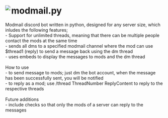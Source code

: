 <h1>
    <img align="left" src="https://img.icons8.com/fluent/56/000000/discord-new-logo.png"></img>modmail.py
</h1>
<p>
    Modmail discord bot written in python, designed for any server size, which inludes the following features;
    <br>
    - Support for unlimited threads, meaning that there can be multiple people contact the mods at the same time
    <br>
    - sends all dms to a specified modmail channel where the mod can use $thread1 (reply) to send a message back using the dm thread
    <br>
    - uses embeds to display the messages to mods and the dm thread
    <br>
    <br>
    How to use
    <br>
    - to send message to mods; just dm the bot account, when the message has been successfully sent, you will be notified
    <br>
    - to reply as a mod; use /thread ThreadNumber ReplyContent to reply to the respective threads 
    <br>
    <br>
    Future additions
    <br>
    - include checks so that only the mods of a server can reply to the messages
</p>
